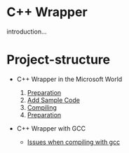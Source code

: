 # C++ Wrapper
introduction...


# Project-structure

- C++ Wrapper in the Microsoft World
    1. [Preparation](./c++%20wrapper/1_preparation.md)
    1. [Add Sample Code](./c++%20wrapper/1_preparation.md)
    1. [Compiling](./c++%20wrapper/1_preparation.md)
    1. [Preparation](./c++%20wrapper/1_preparation.md)

- C++ Wrapper with GCC
    - [Issues when compiling with gcc](compiling_with_gcc.md)